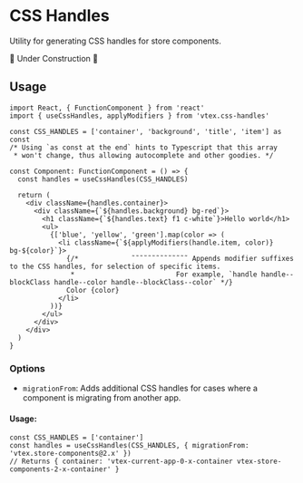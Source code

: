 # CSS Handles

Utility for generating CSS handles for store components.

🚧 Under Construction 🚧

## Usage

```tsx
import React, { FunctionComponent } from 'react'
import { useCssHandles, applyModifiers } from 'vtex.css-handles'

const CSS_HANDLES = ['container', 'background', 'title', 'item'] as const
/* Using `as const at the end` hints to Typescript that this array
 * won't change, thus allowing autocomplete and other goodies. */

const Component: FunctionComponent = () => {
  const handles = useCssHandles(CSS_HANDLES)

  return (
    <div className={handles.container}>
      <div className={`${handles.background} bg-red`}>
        <h1 className={`${handles.text} f1 c-white`}>Hello world</h1>
        <ul>
          {['blue', 'yellow', 'green'].map(color => (
            <li className={`${applyModifiers(handle.item, color)} bg-${color}`}>
              {/*             ˜˜˜˜˜˜˜˜˜˜˜˜˜˜ Appends modifier suffixes to the CSS handles, for selection of specific items.
               *                         For example, `handle handle--blockClass handle--color handle--blockClass--color` */}
              Color {color}
            </li>
          ))}
        </ul>
      </div>
    </div>
  )
}
```

### Options

- `migrationFrom`: Adds additional CSS handles for cases where a component is migrating from another app.
  
#### Usage:
```tsx
const CSS_HANDLES = ['container']
const handles = useCssHandles(CSS_HANDLES, { migrationFrom: 'vtex.store-components@2.x' })
// Returns { container: 'vtex-current-app-0-x-container vtex-store-components-2-x-container' }
```
